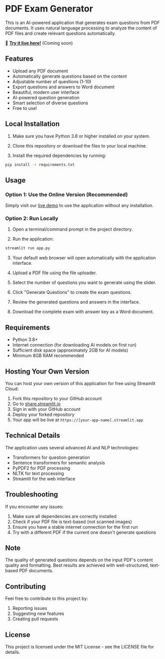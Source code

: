 # PDF Exam Generator

This is an AI-powered application that generates exam questions from PDF documents. It uses natural language processing to analyze the content of PDF files and create relevant questions automatically.

🔗 **[Try it live here!](https://pdf-exam-generator.streamlit.app)** (Coming soon)

## Features

- Upload any PDF document
- Automatically generate questions based on the content
- Adjustable number of questions (1-10)
- Export questions and answers to Word document
- Beautiful, modern user interface
- AI-powered question generation
- Smart selection of diverse questions
- Free to use!

## Local Installation

1. Make sure you have Python 3.8 or higher installed on your system.

2. Clone this repository or download the files to your local machine.

3. Install the required dependencies by running:
```bash
pip install -r requirements.txt
```

## Usage

### Option 1: Use the Online Version (Recommended)
Simply visit our [live demo](https://pdf-exam-generator.streamlit.app) to use the application without any installation.

### Option 2: Run Locally
1. Open a terminal/command prompt in the project directory.

2. Run the application:
```bash
streamlit run app.py
```

3. Your default web browser will open automatically with the application interface.

4. Upload a PDF file using the file uploader.

5. Select the number of questions you want to generate using the slider.

6. Click "Generate Questions" to create the exam questions.

7. Review the generated questions and answers in the interface.

8. Download the complete exam with answer key as a Word document.

## Requirements

- Python 3.8+
- Internet connection (for downloading AI models on first run)
- Sufficient disk space (approximately 2GB for AI models)
- Minimum 8GB RAM recommended

## Hosting Your Own Version

You can host your own version of this application for free using Streamlit Cloud:

1. Fork this repository to your GitHub account
2. Go to [share.streamlit.io](https://share.streamlit.io)
3. Sign in with your GitHub account
4. Deploy your forked repository
5. Your app will be live at `https://[your-app-name].streamlit.app`

## Technical Details

The application uses several advanced AI and NLP technologies:
- Transformers for question generation
- Sentence transformers for semantic analysis
- PyPDF2 for PDF processing
- NLTK for text processing
- Streamlit for the web interface

## Troubleshooting

If you encounter any issues:

1. Make sure all dependencies are correctly installed
2. Check if your PDF file is text-based (not scanned images)
3. Ensure you have a stable internet connection for the first run
4. Try with a different PDF if the current one doesn't generate questions

## Note

The quality of generated questions depends on the input PDF's content quality and formatting. Best results are achieved with well-structured, text-based PDF documents.

## Contributing

Feel free to contribute to this project by:
1. Reporting issues
2. Suggesting new features
3. Creating pull requests

## License

This project is licensed under the MIT License - see the LICENSE file for details. 
